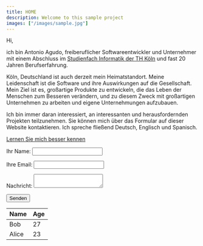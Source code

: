 ```yaml
---
title: HOME
description: Welcome to this sample project
images: ["/images/sample.jpg"]
---
```


Hi,

ich bin Antonio Agudo, freiberuflicher Softwareentwickler und Unternehmer mit einem Abschluss im [Studienfach Informatik der 
TH Köln](https://www.th-koeln.de/) und fast 20 Jahren Berufserfahrung. 

Köln, Deutschland ist auch derzeit mein Heimatstandort. 
Meine Leidenschaft ist die Software und ihre Auswirkungen auf die Gesellschaft. 
Mein Ziel ist es, großartige Produkte zu entwickeln, die das Leben der Menschen zum Besseren verändern, 
und zu diesem Zweck mit großartigen Unternehmen zu arbeiten und eigene Unternehmungen aufzubauen.

Ich bin immer daran interessiert, an interessanten und herausfordernden Projekten teilzunehmen. 
Sie können mich über das Formular auf dieser Website kontaktieren. 
Ich spreche fließend Deutsch, Englisch und Spanisch.

[Lernen Sie mich besser kennen](/about "Get to know me better")


<form name="contact" method="POST" data-netlify="true">
  <p>
    <label>Ihr Name: <input type="text" name="name" /></label>   
  </p>
  <p>
    <label>Ihre Email: <input type="email" name="email" /></label>
  </p>
  <p>
    <label>Nachricht: <textarea name="message"></textarea></label>
  </p>
  <p>
    <button type="submit">Senden</button>
  </p>
</form>

Name    | Age
--------|------
Bob     | 27
Alice   | 23
